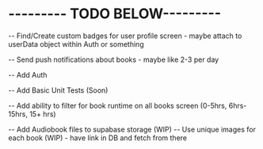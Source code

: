 <!-- -- Implement AllBooks Screen -->
<!-- -- Implement Books Details Screen -->

<!-- -- Implement User Profile Page  -->
<!-- -- Add Ability to listen to book -->
<!-- -- Implement AudioPlayer Modal Screen -->
<!-- -- Find Logo for APP -->

<!-- -- Update coloring across app -->
<!-- -- Add some type of react native component library (PRIORITY #1) -->
<!-- -- Add ability to favorite book (need context for this) -->

<!-- -- Show Books Bought and Favorite Books on user profile screen -->
<!-- -- Implement User Profile UI -->
<!-- -- Popular Books should only show 4+ Star Books -->

<!-- -- Possibly update books_titletime to books millisecond time and do manual calculations to make it like 64.3 hours instead of 64:32:23 -->

<!-- -- Set if no favorite books keep the same height as if there were favorite books -->

<!-- -- Add typical support links at bottom of user profile -->

<!-- -- Implement Faux media player to audio player screen (could use context for this) or figure out React Native Track Player -->

<!-- -- Add faux rating to books (IMPORTANT) -->
<!-- Add readme -->

# --------- TODO BELOW---------

-- Find/Create custom badges for user profile screen - maybe attach to userData object within Auth or something

-- Send push notifications about books - maybe like 2-3 per day

-- Add Auth

-- Add Basic Unit Tests (Soon)

-- Add ability to filter for book runtime on all books screen (0-5hrs, 6hrs-15hrs, 15+ hrs)

-- Add Audiobook files to supabase storage (WIP)
-- Use unique images for each book (WIP) - have link in DB and fetch from there

